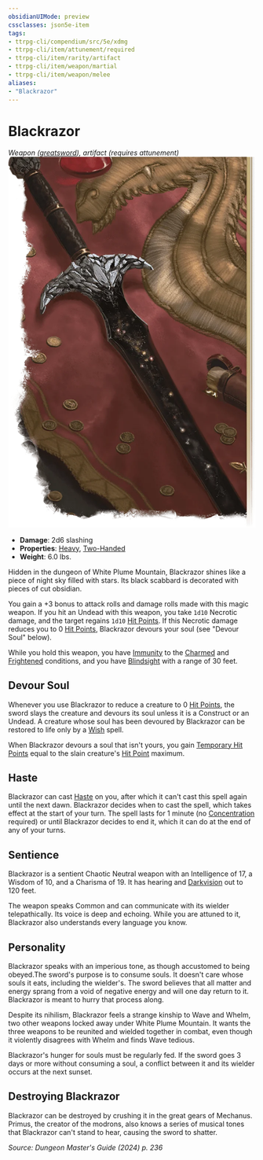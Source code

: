 ```yaml
---
obsidianUIMode: preview
cssclasses: json5e-item
tags:
- ttrpg-cli/compendium/src/5e/xdmg
- ttrpg-cli/item/attunement/required
- ttrpg-cli/item/rarity/artifact
- ttrpg-cli/item/weapon/martial
- ttrpg-cli/item/weapon/melee
aliases: 
- "Blackrazor"
---
```

# Blackrazor
*Weapon ([greatsword](Misc%20Files/CLI/compendium/items/greatsword-xphb.md)), artifact (requires attunement)*  
![](Misc%20Files/CLI/compendium/items/img/blackrazor.webp#right)

- **Damage**: 2d6 slashing
- **Properties**: [Heavy](Misc%20Files/CLI/rules/item-properties.md#Heavy), [Two-Handed](Misc%20Files/CLI/rules/item-properties.md#Two-Handed)
- **Weight**: 6.0 lbs.

Hidden in the dungeon of White Plume Mountain, Blackrazor shines like a piece of night sky filled with stars. Its black scabbard is decorated with pieces of cut obsidian.

You gain a +3 bonus to attack rolls and damage rolls made with this magic weapon. If you hit an Undead with this weapon, you take `1d10` Necrotic damage, and the target regains `1d10` [Hit Points](Misc%20Files/CLI/rules/variant-rules/hit-points-xphb.md). If this Necrotic damage reduces you to 0 [Hit Points](Misc%20Files/CLI/rules/variant-rules/hit-points-xphb.md), Blackrazor devours your soul (see "Devour Soul" below).

While you hold this weapon, you have [Immunity](Misc%20Files/CLI/rules/variant-rules/immunity-xphb.md) to the [Charmed](Misc%20Files/CLI/rules/conditions.md#Charmed) and [Frightened](Misc%20Files/CLI/rules/conditions.md#Frightened) conditions, and you have [Blindsight](Misc%20Files/CLI/rules/senses.md#Blindsight) with a range of 30 feet.

## Devour Soul

Whenever you use Blackrazor to reduce a creature to 0 [Hit Points](Misc%20Files/CLI/rules/variant-rules/hit-points-xphb.md), the sword slays the creature and devours its soul unless it is a Construct or an Undead. A creature whose soul has been devoured by Blackrazor can be restored to life only by a [Wish](Misc%20Files/CLI/compendium/spells/wish-xphb.md) spell.

When Blackrazor devours a soul that isn't yours, you gain [Temporary Hit Points](Misc%20Files/CLI/rules/variant-rules/temporary-hit-points-xphb.md) equal to the slain creature's [Hit Point](Misc%20Files/CLI/rules/variant-rules/hit-points-xphb.md) maximum.

## Haste

Blackrazor can cast [Haste](Misc%20Files/CLI/compendium/spells/haste-xphb.md) on you, after which it can't cast this spell again until the next dawn. Blackrazor decides when to cast the spell, which takes effect at the start of your turn. The spell lasts for 1 minute (no [Concentration](Misc%20Files/CLI/rules/conditions.md#Concentration) required) or until Blackrazor decides to end it, which it can do at the end of any of your turns.

## Sentience

Blackrazor is a sentient Chaotic Neutral weapon with an Intelligence of 17, a Wisdom of 10, and a Charisma of 19. It has hearing and [Darkvision](Misc%20Files/CLI/rules/senses.md#Darkvision) out to 120 feet.

The weapon speaks Common and can communicate with its wielder telepathically. Its voice is deep and echoing. While you are attuned to it, Blackrazor also understands every language you know.

## Personality

Blackrazor speaks with an imperious tone, as though accustomed to being obeyed.The sword's purpose is to consume souls. It doesn't care whose souls it eats, including the wielder's. The sword believes that all matter and energy sprang from a void of negative energy and will one day return to it. Blackrazor is meant to hurry that process along.

Despite its nihilism, Blackrazor feels a strange kinship to Wave and Whelm, two other weapons locked away under White Plume Mountain. It wants the three weapons to be reunited and wielded together in combat, even though it violently disagrees with Whelm and finds Wave tedious.

Blackrazor's hunger for souls must be regularly fed. If the sword goes 3 days or more without consuming a soul, a conflict between it and its wielder occurs at the next sunset.

## Destroying Blackrazor

Blackrazor can be destroyed by crushing it in the great gears of Mechanus. Primus, the creator of the modrons, also knows a series of musical tones that Blackrazor can't stand to hear, causing the sword to shatter.

*Source: Dungeon Master's Guide (2024) p. 236*